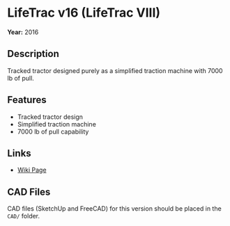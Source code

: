 # LifeTrac v16 (LifeTrac VIII)

**Year:** 2016

## Description
Tracked tractor designed purely as a simplified traction machine with 7000 lb of pull.

## Features
- Tracked tractor design
- Simplified traction machine
- 7000 lb of pull capability

## Links
- [Wiki Page](https://wiki.opensourceecology.org/wiki/LifeTrac_v16)

## CAD Files
CAD files (SketchUp and FreeCAD) for this version should be placed in the `CAD/` folder.